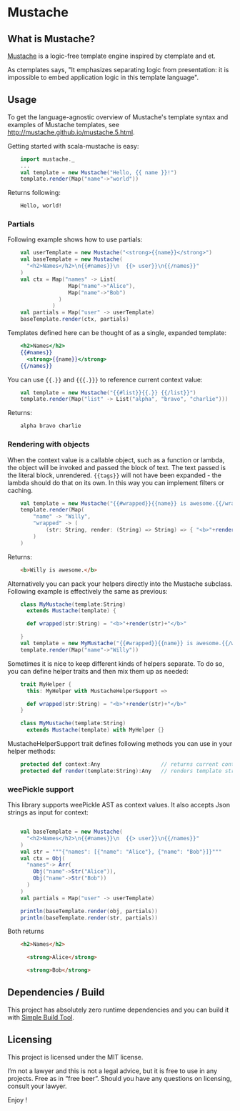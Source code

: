 # Mustache

## What is Mustache?

[Mustache][1] is a logic-free template engine inspired by ctemplate and et. 

As ctemplates says, "It emphasizes separating logic from presentation: it is impossible
to embed application logic in this template language".


## Usage

To get the language-agnostic overview of Mustache's template syntax and examples of
Mustache templates, see <http://mustache.github.io/mustache.5.html>. 

Getting started with scala-mustache is easy:
``` scala
    import mustache._
    ...
    val template = new Mustache("Hello, {{ name }}!")
    template.render(Map("name"->"world"))
```
Returns following:
``` html
    Hello, world!
```

### Partials

Following example shows how to use partials:
``` scala
    val userTemplate = new Mustache("<strong>{{name}}</strong>")
    val baseTemplate = new Mustache(
      "<h2>Names</h2>\n{{#names}}\n  {{> user}}\n{{/names}}"
    )
    val ctx = Map("names" -> List(
                   Map("name"->"Alice"),
                   Map("name"->"Bob")
                )
              )
    val partials = Map("user" -> userTemplate)
    baseTemplate.render(ctx, partials)
```
Templates defined here can be thought of as a single, expanded template:
``` mustache
    <h2>Names</h2>
    {{#names}}
      <strong>{{name}}</strong>
    {{/names}}
```

You can use `{{.}}` and `{{{.}}}` to reference current context value:
``` scala
    val template = new Mustache("{{#list}}{{.}} {{/list}}")
    template.render(Map("list" -> List("alpha", "bravo", "charlie")))
```
Returns:
``` html
    alpha bravo charlie 
```

### Rendering with objects

When the context value is a callable object, such as a function or lambda, the object
will be invoked and passed the block of text. The text passed is the literal block,
unrendered. `{{tags}}` will not have been expanded - the lambda should do that on its
own. In this way you can implement filters or caching.
``` scala
    val template = new Mustache("{{#wrapped}}{{name}} is awesome.{{/wrapped}}")
    template.render(Map(
        "name" -> "Willy",
        "wrapped" -> (
            (str: String, render: (String) => String) => { "<b>"+render(str)+"</b>" }
        )
    )
```
Returns:
``` html
    <b>Willy is awesome.</b>
```

Alternatively you can pack your helpers directly into the Mustache subclass. Following
example is effectively the same as previous:
``` scala
    class MyMustache(template:String) 
      extends Mustache(template) {

      def wrapped(str:String) = "<b>"+render(str)+"</b>"

    }
    val template = new MyMustache("{{#wrapped}}{{name}} is awesome.{{/wrapped}}") 
    template.render(Map("name"->"Willy"))
```

Sometimes it is nice to keep different kinds of helpers separate. To do so, you can
define helper traits and then mix them up as needed:

``` scala
    trait MyHelper {
      this: MyHelper with MustacheHelperSupport =>

      def wrapped(str:String) = "<b>"+render(str)+"</b>"
    }

    class MyMustache(template:String) 
      extends Mustache(template) with MyHelper {}
```

MustacheHelperSupport trait defines following methods you can use in your helper methods:
``` scala
    protected def context:Any                   // returns current context
    protected def render(template:String):Any   // renders template string
```

### weePickle support

This library supports weePickle AST as context values. It also accepts Json strings as
input for context:

``` scala

    val baseTemplate = new Mustache(
      "<h2>Names</h2>\n{{#names}}\n  {{> user}}\n{{/names}}"
    )
    val str = """{"names": [{"name": "Alice"}, {"name": "Bob"}]}"""
    val ctx = Obj(
      "names"-> Arr(
        Obj("name"->Str("Alice")),
        Obj("name"->Str("Bob"))
      )
    )
    val partials = Map("user" -> userTemplate)

    println(baseTemplate.render(obj, partials))
    println(baseTemplate.render(str, partials))
```
Both returns
``` html
    <h2>Names</h2>

      <strong>Alice</strong>

      <strong>Bob</strong>
```


## Dependencies / Build

This project has absolutely zero runtime dependencies and you can build it with [Simple Build Tool][2].


## Licensing

This project is licensed under the MIT license. 

I’m not a lawyer and this is not a legal advice, but it is free to use in any projects.
Free as in “free beer”. Should you have any questions on licensing, consult your
lawyer.

Enjoy !

[1]: https://mustache.github.io/
[2]: https://www.scala-sbt.org/
